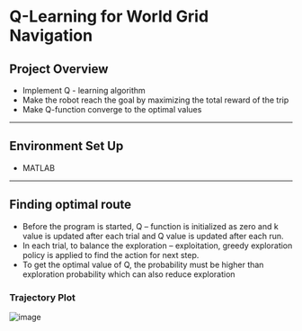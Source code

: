 # Q-Learning for World Grid Navigation

## Project Overview

* Implement Q - learning algorithm
* Make the robot reach the goal by maximizing the total reward of the trip
* Make Q-function converge to the optimal values
_______________________________________________________________
## Environment Set Up
* MATLAB
_________________________________________________________________
## Finding optimal route

* Before the program is started, Q – function is initialized as zero and k value is updated after each trial and Q value is updated after each run.
* In each trial, to balance the exploration – exploitation, greedy exploration policy is applied to find the action for next step.
* To get the optimal value of Q, the probability must be higher than exploration probability which can also reduce exploration

### Trajectory Plot

![image](https://user-images.githubusercontent.com/50255936/110663943-eeecb300-8201-11eb-842d-1de07de58d5c.png)
